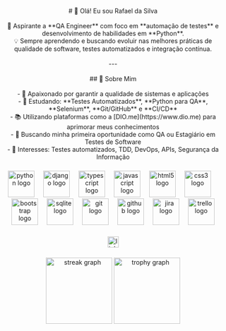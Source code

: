 <p align="center"># 👋 Olá! Eu sou Rafael da Silva<br><br>🎯 Aspirante a **QA Engineer** com foco em **automação de testes** e desenvolvimento de habilidades em **Python**.  <br>💡 Sempre aprendendo e buscando evoluir nas melhores práticas de qualidade de software, testes automatizados e integração contínua.  <br><br>---<br><br>## 🚀 Sobre Mim<br><br>- 🧪 Apaixonado por garantir a qualidade de sistemas e aplicações<br>- 📘 Estudando: **Testes Automatizados**, **Python para QA**, **Selenium**, **Git/GitHub** e **CI/CD**<br>- 📚 Utilizando plataformas como a [DIO.me](https://www.dio.me) para aprimorar meus conhecimentos<br>- 💼 Buscando minha primeira oportunidade como QA ou Estagiário em Testes de Software<br>- 🌱 Interesses: Testes automatizados, TDD, DevOps, APIs, Segurança da Informação</p>

###

<div align="center">
  <img src="https://skillicons.dev/icons?i=py" height="60" alt="python logo"  />
  <img width="12" />
  <img src="https://skillicons.dev/icons?i=django" height="60" alt="django logo"  />
  <img width="12" />
  <img src="https://skillicons.dev/icons?i=ts" height="60" alt="typescript logo"  />
  <img width="12" />
  <img src="https://skillicons.dev/icons?i=js" height="60" alt="javascript logo"  />
  <img width="12" />
  <img src="https://skillicons.dev/icons?i=html" height="60" alt="html5 logo"  />
  <img width="12" />
  <img src="https://skillicons.dev/icons?i=css" height="60" alt="css3 logo"  />
  <img width="12" />
  <img src="https://skillicons.dev/icons?i=bootstrap" height="60" alt="bootstrap logo"  />
  <img width="12" />
  <img src="https://skillicons.dev/icons?i=sqlite" height="60" alt="sqlite logo"  />
  <img width="12" />
  <img src="https://skillicons.dev/icons?i=git" height="60" alt="git logo"  />
  <img width="12" />
  <img src="https://skillicons.dev/icons?i=github" height="60" alt="github logo"  />
  <img width="12" />
  <img src="https://img.shields.io/badge/Jira-0052CC?logo=jira&logoColor=white&style=for-the-badge" height="60" alt="jira logo"  />
  <img width="12" />
  <img src="https://img.shields.io/badge/Trello-0052CC?logo=trello&logoColor=white&style=for-the-badge" height="60" alt="trello logo"  />
</div>

###

<div align="center">
  <a href="https://www.linkedin.com/in/rafael-da-silva-393694266/" target="_blank">
    <img src="https://img.shields.io/static/v1?message=LinkedIn&logo=linkedin&label=&color=0077B5&logoColor=white&labelColor=&style=for-the-badge" height="25" alt="linkedin logo"  />
  </a>
</div>

###

<div align="center">
  <img src="https://streak-stats.demolab.com?user=RafaelDaSilva-DEV&locale=en&mode=daily&theme=dracula&hide_border=false&border_radius=5&order=3" height="150" alt="streak graph"  />
  <img src="https://github-profile-trophy.vercel.app?username=RafaelDaSilva-DEV&theme=dracula&column=-1&row=1&margin-w=8&margin-h=8&no-bg=false&no-frame=false&order=4" height="150" alt="trophy graph"  />
</div>

###
